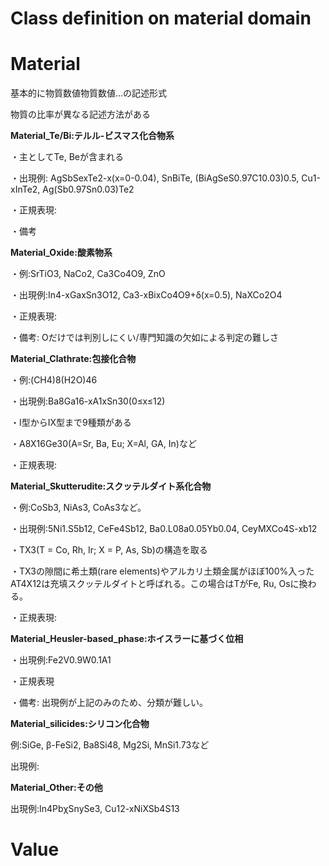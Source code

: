 # Class definition on material domain

# 

# Material

基本的に物質数値物質数値…の記述形式

物質の比率が異なる記述方法がある


**Material_Te/Bi:テルル-ビスマス化合物系**

・主としてTe, Beが含まれる

・出現例: AgSbSexTe2-x(x=0-0.04), SnBiTe, (BiAgSeS0.97C10.03)0.5, Cu1-xInTe2, Ag(Sb0.97Sn0.03)Te2

・正規表現:

・備考


**Material_Oxide:酸素物系**

・例:SrTiO3, NaCo2, Ca3Co4O9, ZnO

・出現例:In4-xGaxSn3O12, Ca3-xBixCo4O9+δ(x=0.5), NaXCo2O4

・正規表現:

・備考: Oだけでは判別しにくい/専門知識の欠如による判定の難しさ


**Material_Clathrate:包接化合物**

・例:(CH4)8(H2O)46

・出現例:Ba8Ga16-xA1xSn30(0&leq;x&leq;12)

・I型からIX型まで9種類がある

・A8X16Ge30(A=Sr, Ba, Eu; X=Al, GA, In)など

・正規表現: 


**Material_Skutterudite:スクッテルダイト系化合物**

・例:CoSb3, NiAs3, CoAs3など。

・出現例:5Ni1.S5b12, CeFe4Sb12, Ba0.L08a0.05Yb0.04, CeyMXCo4S-xb12

・TX3(T = Co, Rh, Ir; X = P, As, Sb)の構造を取る

・TX3の隙間に希土類(rare elements)やアルカリ土類金属がほぼ100%入ったAT4X12は充填スクッテルダイトと呼ばれる。この場合はTがFe, Ru, Osに換わる。

・正規表現: 


**Material_Heusler-based_phase:ホイスラーに基づく位相**

・出現例:Fe2V0.9W0.1A1

・正規表現

・備考: 出現例が上記のみのため、分類が難しい。


**Material_silicides:シリコン化合物**

例:SiGe, β-FeSi2, Ba8Si48, Mg2Si, MnSi1.73など

出現例: 


**Material_Other:その他**

出現例:In4PbχSnySe3, Cu12-xNiXSb4S13


# Value
